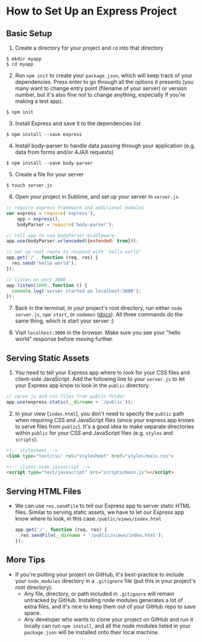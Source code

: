 # How to Set Up an Express Project

## Basic Setup

1. Create a directory for your project and `cd` into that directory

  ```
  $ mkdir myapp
  $ cd myapp
  ```

2. Run `npm init` to create your `package.json`, which will keep track of your dependencies. Press enter to go through all the options it presents (you many want to change entry point (filename of your server) or version number, but it's also fine not to change anything, especially if you're making a test app).

  ```
  $ npm init
  ```

3. Install Express and save it to the dependencies list

  ```
  $ npm install --save express
  ```

4. Install body-parser to handle data passing through your application (e.g. data from forms and/or AJAX requests)

  ```
  $ npm install --save body-parser
  ```

5. Create a file for your server

  ```
  $ touch server.js
  ```

6. Open your project in Sublime, and set up your server in `server.js`

  ```js
  // require express framework and additional modules
  var express = require('express'),
      app = express(),
      bodyParser = require('body-parser');

  // tell app to use bodyParser middleware
  app.use(bodyParser.urlencoded({extended: true}));

  // set up root route to respond with 'hello world'
  app.get('/', function (req, res) {
    res.send('hello world');
  });

  // listen on port 3000
  app.listen(3000, function () {
    console.log('server started on localhost:3000');
  });

  ```

7. Back in the terminal, in your project's root directory, run either `node server.js`, `npm start`, or `nodemon` (<a href="http://nodemon.io" target="_blank">docs</a>). All three commands do the same thing, which is start your server :)

8. Visit `localhost:3000` in the browser. Make sure you see your "hello world" response before moving further.

## Serving Static Assets

1. You need to tell your Express app where to look for your CSS files and client-side JavaScript. Add the following line to your `server.js` to let your Express app know to look in the `public` directory.

  ```js
  // serve js and css files from public folder
  app.use(express.static(__dirname + '/public'));
  ```

2. In your view (`index.html`), you don't need to specify the `public` path when requiring CSS and JavaScript files (since your express app knows to serve files from `public`). It's a good idea to make separate directories within `public` for your CSS and JavaScript files (e.g. `styles` and `scripts`).

  ```html
  <!-- stylesheet -->
  <link type="text/css" rel="stylesheet" href="styles/main.css">

  <!-- client-side javascript -->
  <script type="text/javascript" src="scripts/main.js"></script>
  ```

## Serving HTML Files

* We can use `res.sendFile` to tell our Express app to server static HTML files. Similar to serving static assets, we have to let our Express app know where to look, in this case `/public/views/index.html`

  ```js
  app.get('/', function (req, res) {
    res.sendFile(__dirname + '/public/views/index.html');
  });
  ```

## More Tips

* If you're putting your project on GitHub, it's best-practice to include your `node_modules` directory in a `.gitignore` file (put this in your project's root directory).
  * Any file, directory, or path included in `.gitignore` will remain untracked by GitHub. Installing node modules generates a lot of extra files, and it's nice to keep them out of your GitHub repo to save space.
  * Any developer who wants to clone your project on GitHub and run it locally can run `npm install`, and all the node modules listed in your `package.json` will be installed onto their local machine.
